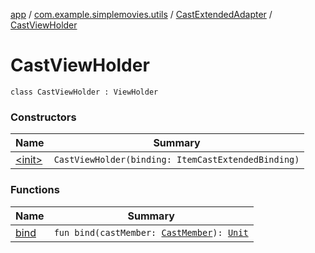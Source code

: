 [app](../../../index.md) / [com.example.simplemovies.utils](../../index.md) / [CastExtendedAdapter](../index.md) / [CastViewHolder](./index.md)

# CastViewHolder

`class CastViewHolder : ViewHolder`

### Constructors

| Name | Summary |
|---|---|
| [&lt;init&gt;](-init-.md) | `CastViewHolder(binding: ItemCastExtendedBinding)` |

### Functions

| Name | Summary |
|---|---|
| [bind](bind.md) | `fun bind(castMember: `[`CastMember`](../../../com.example.simplemovies.domain/-cast-member/index.md)`): `[`Unit`](https://kotlinlang.org/api/latest/jvm/stdlib/kotlin/-unit/index.html) |

